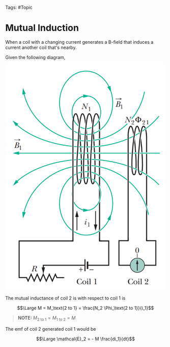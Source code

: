 Tags: #Topic 

# Mutual Induction

When a coil with a changing current generates a B-field that induces a current another coil that's nearby.

Given the following diagram,

![](attachments/mutual_induction.png)

The mutual inductance of coil 2 is with respect to coil 1 is

$$\Large M = M_\text{2 to 1} = \frac{N_2 \Phi_\text{2 to 1}}{i_1}$$

> **NOTE:**
> $M_\text{2 to 1} = M_\text{1 to 2} = M$

The emf of coil 2 generated coil 1 would be

$$\Large \mathcal{E}_2 = - M \frac{di_1}{dt}$$

